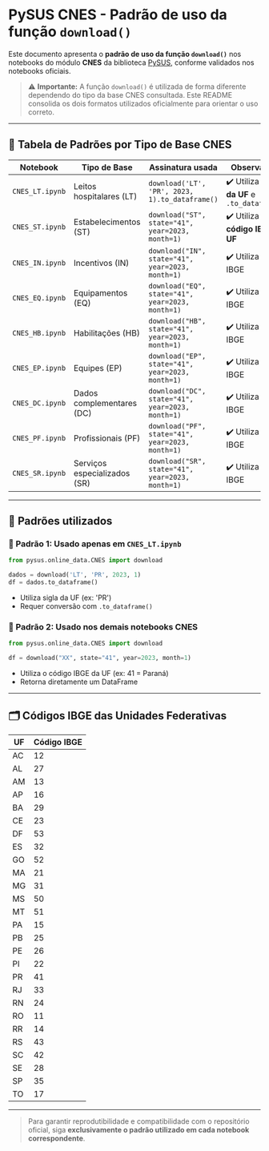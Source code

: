 # PySUS CNES - Padrão de uso da função `download()`

Este documento apresenta o **padrão de uso da função `download()`** nos notebooks do módulo **CNES** da biblioteca [PySUS](https://github.com/cartaproale/PySUS), conforme validados nos notebooks oficiais.

> ⚠️ **Importante:** A função `download()` é utilizada de forma diferente dependendo do tipo da base CNES consultada. Este README consolida os dois formatos utilizados oficialmente para orientar o uso correto.

---

## 📆 Tabela de Padrões por Tipo de Base CNES

| Notebook         | Tipo de Base                 | Assinatura usada                                 | Observações                                 |
|------------------|------------------------------|--------------------------------------------------|---------------------------------------------|
| `CNES_LT.ipynb`  | Leitos hospitalares (LT)     | `download('LT', 'PR', 2023, 1).to_dataframe()`   | ✔️ Utiliza **sigla da UF** e `.to_dataframe()` |
| `CNES_ST.ipynb`  | Estabelecimentos (ST)        | `download("ST", state="41", year=2023, month=1)` | ✔️ Utiliza **código IBGE da UF**            |
| `CNES_IN.ipynb`  | Incentivos (IN)              | `download("IN", state="41", year=2023, month=1)` | ✔️ Utiliza código IBGE                     |
| `CNES_EQ.ipynb`  | Equipamentos (EQ)            | `download("EQ", state="41", year=2023, month=1)` | ✔️ Utiliza código IBGE                     |
| `CNES_HB.ipynb`  | Habilitações (HB)            | `download("HB", state="41", year=2023, month=1)` | ✔️ Utiliza código IBGE                     |
| `CNES_EP.ipynb`  | Equipes (EP)                 | `download("EP", state="41", year=2023, month=1)` | ✔️ Utiliza código IBGE                     |
| `CNES_DC.ipynb`  | Dados complementares (DC)    | `download("DC", state="41", year=2023, month=1)` | ✔️ Utiliza código IBGE                     |
| `CNES_PF.ipynb`  | Profissionais (PF)           | `download("PF", state="41", year=2023, month=1)` | ✔️ Utiliza código IBGE                     |
| `CNES_SR.ipynb`  | Serviços especializados (SR) | `download("SR", state="41", year=2023, month=1)` | ✔️ Utiliza código IBGE                     |

---

## 🤔 Padrões utilizados

### 🔹 Padrão 1: Usado apenas em `CNES_LT.ipynb`
```python
from pysus.online_data.CNES import download

dados = download('LT', 'PR', 2023, 1)
df = dados.to_dataframe()
```
- Utiliza sigla da UF (ex: 'PR')
- Requer conversão com `.to_dataframe()`

### 🔹 Padrão 2: Usado nos demais notebooks CNES
```python
from pysus.online_data.CNES import download

df = download("XX", state="41", year=2023, month=1)
```
- Utiliza o código IBGE da UF (ex: 41 = Paraná)
- Retorna diretamente um DataFrame

---

## 🗂️ Códigos IBGE das Unidades Federativas

| UF | Código IBGE |
|----|-------------|
| AC | 12 |
| AL | 27 |
| AM | 13 |
| AP | 16 |
| BA | 29 |
| CE | 23 |
| DF | 53 |
| ES | 32 |
| GO | 52 |
| MA | 21 |
| MG | 31 |
| MS | 50 |
| MT | 51 |
| PA | 15 |
| PB | 25 |
| PE | 26 |
| PI | 22 |
| PR | 41 |
| RJ | 33 |
| RN | 24 |
| RO | 11 |
| RR | 14 |
| RS | 43 |
| SC | 42 |
| SE | 28 |
| SP | 35 |
| TO | 17 |

---

> Para garantir reprodutibilidade e compatibilidade com o repositório oficial, siga **exclusivamente o padrão utilizado em cada notebook correspondente**.
